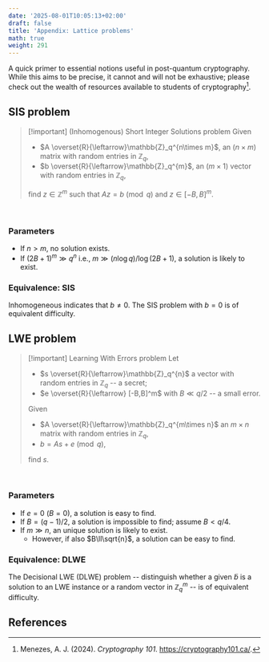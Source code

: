 ```yaml
---
date: '2025-08-01T10:05:13+02:00'
draft: false
title: 'Appendix: Lattice problems'
math: true
weight: 291
---
```


A quick primer to essential notions useful in post-quantum cryptography. While this aims to be precise, it cannot and will not be exhaustive; please check out the wealth of resources available to students of cryptography[^Menezes24].

## SIS problem

> [!important] (Inhomogenous) Short Integer Solutions problem
> Given
> - $A \overset{R}{\leftarrow}\mathbb{Z}_q^{n\times m}$, an $(n\times m)$ matrix with random entries in $\mathbb{Z}_q$,
> - $b \overset{R}{\leftarrow}\mathbb{Z}_q^{m}$, an $(m \times 1)$ vector with random entries in $\mathbb{Z}_q$,
> 
> find $z \in\mathbb{Z}^{m}$ such that $Az=b\pmod{q}$ and $z\in[-B,B]^m$.

<br>
<div class=tikz>
<script type="text/tikz">
    \definecolor{prussianblue}{HTML}{113285}
    \definecolor{marigold}{HTML}{FFB11B}
    \definecolor{rosered}{HTML}{D0104C}
  \begin{tikzpicture}[scale=1,
    A/.style={draw=prussianblue!60, fill=prussianblue!10, very thick, minimum size=15mm, font={\bfseries\Large}},
    S/.style={draw=rosered!60, fill=rosered!10, very thick, minimum size=15mm, font={\bfseries\Large}},
    Eq/.style={font={\bfseries\Huge},anchor=base}
    ]
    %\draw[A] (0,0) rectangle ++(2,.5);
    %\draw[A] (2,2) rectangle ++(2,.5);
    \foreach  \x/\y/\style/\row/\col/\text[count=\c] in {%
      0/0/A/2/4/$A$,
      4.5/-2/S/4/1/$z$,
      7/0/A/2/1/$b$}
    {% \node [left] at (0,\y) {\l};
      \draw [\style] (\x,\y) rectangle (\x+\col,\y+\row);
      \node [Eq] at (\x+\col/2,\y+\row-1.3) {\text};
    }
    \node [Eq] at (6.2,.7) {$=$};
    \node [Eq] at (9.7,.7) {$\pmod{q}$};
  \end{tikzpicture}
</script>
</div>


### Parameters
- If $n>m$, no solution exists.
- If $(2B+1)^m \gg q^n$ i.e., $m \gg (n \log q)/\log(2B + 1)$, a solution is likely to exist.

### Equivalence: SIS

Inhomogeneous indicates that $b\neq 0$. The SIS problem with $b=0$ is of equivalent difficulty.


## LWE problem

> [!important] Learning With Errors problem
> Let 
> - $s \overset{R}{\leftarrow}\mathbb{Z}_q^{n}$ a vector with random entries in $\mathbb{Z}_q$ -- a secret;
> - $e \overset{R}{\leftarrow} [-B,B]^m$ with $B \ll q/2$ -- a small error.
> 
> Given
> - $A \overset{R}{\leftarrow}\mathbb{Z}_q^{m\times n}$ an $m\times n$ matrix with random entries in $\mathbb{Z}_q$,
> - $b = As+e \pmod{q}$,
> 
> find $s$.

<br>
<div class=tikz>
<script type="text/tikz">
    \definecolor{prussianblue}{HTML}{113285}
    \definecolor{marigold}{HTML}{FFB11B}
    \definecolor{rosered}{HTML}{D0104C}
  \begin{tikzpicture}[scale=1,
    A/.style={draw=prussianblue!60, fill=prussianblue!10, very thick, minimum size=15mm, font={\bfseries\Large}},
    S/.style={draw=rosered!60, fill=rosered!10, very thick, minimum size=15mm, font={\bfseries\Large}},
    E/.style={draw=marigold!60, fill=marigold!10, very thick, minimum size=15mm, font={\bfseries\Large}},
    Eq/.style={font={\bfseries\Huge},anchor=base}
    ]
    %\draw[A] (0,0) rectangle ++(2,.5);
    %\draw[A] (2,2) rectangle ++(2,.5);
    \foreach  \x/\y/\style/\row/\col/\text[count=\c] in {%
      0/-\row+2/A/4/2/$A$,
      2.4/0/S/2/1/$s$,
      4.5/-\row+2/E/4/1/$e$,
      7/0/A/2/1/$b$}
    {% \node [left] at (0,\y) {\l};
      \draw [\style] (\x,\y) rectangle (\x+\col,\y+\row);
      \node [Eq] at (\x+\col/2,\y+\row-1.3) {\text};
    }
    \node [Eq] at (4,.7) {$+$};
    \node [Eq] at (6.2,.7) {$=$};
    \node [Eq] at (9.7,.7) {$\pmod{q}$};
  \end{tikzpicture}
</script>
</div>

### Parameters
- If $e=0$ ($B=0$), a solution is easy to find.
- If $B=(q-1)/2$, a solution is impossible to find; assume $B<q/4$.
- If $m\gg n$, an unique solution is likely to exist.
  - However, if also $B\ll\sqrt{n}$, a solution can be easy to find.

### Equivalence: DLWE

The Decisional LWE (DLWE) problem -- distinguish whether a given $\tilde{b}$ is a solution to an LWE instance or a random vector in $\mathbb{Z}_q^{m}$ -- is of equivalent difficulty.

## References

[^Menezes24]: Menezes, A. J. (2024). *Cryptography 101*.
<https://cryptography101.ca/>.